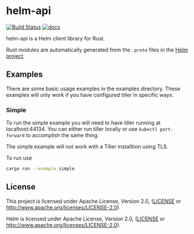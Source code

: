# helm-api

[![Build Status](https://travis-ci.org/stephenmuss/helm-api.svg?branch=master)](https://travis-ci.org/stephenmuss/helm-api)
[![docs](https://docs.rs/helm-api/badge.svg)](https://stephenmuss.github.io/helm-api/doc/helm_api/index.html)

helm-api is a Helm client library for Rust.

Rust modules are automatically generated from the `.proto` files in the [Helm project](https://github.com/helm/helm/).

## Examples

There are some basic usage examples in the examples directory. These examples will only work if you have configured tiller in specific ways.

### Simple

To run the simple example you will need to have tiller running at localhost:44134. You can either run tiller locally or use `kubectl port-forward` to accomplish the same thing.

The simple example will not work with a Tiller installtion using TLS.

To run use

```sh
cargo run --example simple
```

## License

This project is licensed under Apache License, Version 2.0, ([LICENSE](https://github.com/stephenmuss/helm-api/blob/master/LICENSE) or http://www.apache.org/licenses/LICENSE-2.0).

Helm is licensed under Apache License, Version 2.0, ([LICENSE](https://github.com/helm/helm/blob/master/LICENSE) or http://www.apache.org/licenses/LICENSE-2.0).
